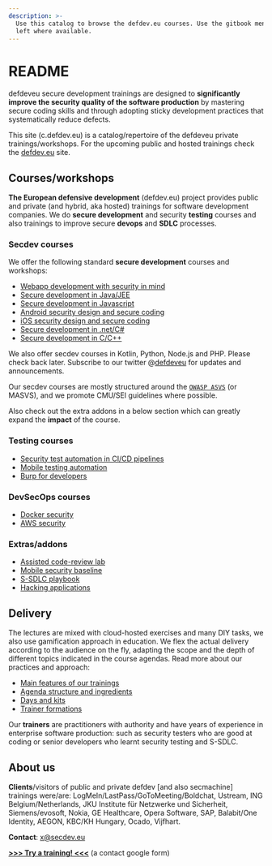 ```yaml
---
description: >-
  Use this catalog to browse the defdev.eu courses. Use the gitbook menu on the
  left where available.
---
```


# README

defdeveu secure development trainings are designed to **significantly improve the security quality of the software production** by mastering secure coding skills and through adopting sticky development practices that systematically reduce defects.

This site \(c.defdev.eu\) is a catalog/repertoire of the defdeveu private trainings/workshops. For the upcoming public and hosted trainings check the [defdev.eu](https://defdev.eu) site.

## Courses/workshops

**The European defensive development** \(defdev.eu\) project provides public and private \(and hybrid, aka hosted\) trainings for software development companies. We do **secure development** and security **testing** courses and also trainings to improve secure **devops** and **SDLC** processes.

### Secdev courses

We offer the following standard **secure development** courses and workshops:

* [Webapp development with security in mind](code/webapps-all.md)
* [Secure development in Java/JEE](code/java.md)
* [Secure development in Javascript](code/js.md)
* [Android security design and secure coding](code/android.md)
* [iOS security design and secure coding](code/ios.md)
* [Secure development in .net/C\#](code/dotnet.md)
* [Secure development in C/C++](code/cpp.md)

We also offer secdev courses in Kotlin, Python, Node.js and PHP. Please check back later. Subscribe to our twitter @[defdeveu](https://twitter.com/defdeveu) for updates and announcements.

Our secdev courses are mostly structured around the [`OWASP ASVS`](https://github.com/OWASP/ASVS) \(or MASVS\), and we promote CMU/SEI guidelines where possible.

Also check out the extra addons in a below section which can greatly expand the **impact** of the course.

### Testing courses

* [Security test automation in CI/CD pipelines](testx/cicd.md)
* [Mobile testing automation](testx/mobile-testing-automation.md)
* [Burp for developers](https://github.com/defdeveu/txt.courses/tree/5571bfa8b71602f3250e560212cb02b1dc2e8068/test/burp.md)

### DevSecOps courses

* [Docker security](ops/docker.md)
* [AWS security](ops/aws.md)

### Extras/addons

* [Assisted code-review lab](ctrl/codereview-lab.md)
* [Mobile security baseline](lib/mobile-baseline.md)
* [S-SDLC playbook](ctrl/ssdlc-playbook.md)
* [Hacking applications](lib/hacking.md)

## Delivery

The lectures are mixed with cloud-hosted exercises and many DIY tasks, we also use gamification approach in education. We flex the actual delivery according to the audience on the fly, adapting the scope and the depth of different topics indicated in the course agendas. Read more about our practices and approach:

* [Main features of our trainings](delivery/main-features.md)
* [Agenda structure and ingredients](delivery/agenda-structure.md)
* [Days and kits](delivery/kits.md)
* [Trainer formations](delivery/formations.md)

Our **trainers** are practitioners with authority and have years of experience in enterprise software production: such as security testers who are good at coding or senior developers who learnt security testing and S-SDLC.

## About us

**Clients**/visitors of public and private defdev \[and also secmachine\] trainings were/are: LogMeIn/LastPass/GoToMeeting/Boldchat, Ustream, ING Belgium/Netherlands, JKU Institute für Netzwerke und Sicherheit, Siemens/evosoft, Nokia, GE Healthcare, Opera Software, SAP, Balabit/One Identity, AEGON, KBC/KH Hungary, Ocado, Vijfhart.

**Contact**: x@secdev.eu

[**&gt;&gt;&gt; Try a training! &lt;&lt;&lt;**](https://goo.gl/forms/IBtLGX8XU6vql9y42) \(a contact google form\)

